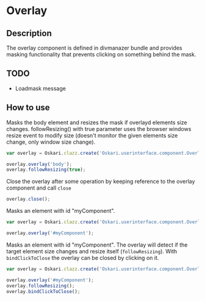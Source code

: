 # Overlay

## Description

The overlay component is defined in divmanazer bundle and provides masking functionality that prevents clicking on something behind the mask.

## TODO

* Loadmask message

## How to use

Masks the body element and resizes the mask if overlayd elements size changes. followResizing() with true parameter uses the browser windows resize event to modify size (doesn't monitor the given elements size change, only window size change).

```javascript
var overlay = Oskari.clazz.create('Oskari.userinterface.component.Overlay');

overlay.overlay('body');
overlay.followResizing(true);
```

Close the overlay after some operation by keeping reference to the overlay component and call `close`

```javascript
overlay.close();
```

Masks an element with id "myComponent".

```javascript
var overlay = Oskari.clazz.create('Oskari.userinterface.component.Overlay');

overlay.overlay('#myComponent');
```

Masks an element with id "myComponent". The overlay will detect if the target element size changes and resize itself (`followResizing`). With `bindClickToClose` the overlay can be closed by clicking on it.

```javascript
var overlay = Oskari.clazz.create('Oskari.userinterface.component.Overlay');

overlay.overlay('#myComponent');
overlay.followResizing();
overlay.bindClickToClose();
```